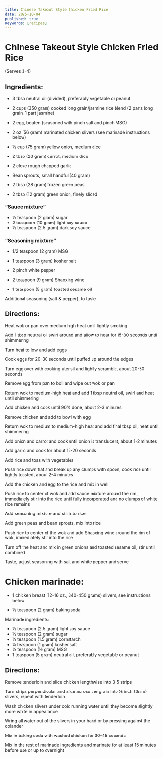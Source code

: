 ```yaml
---
title: Chinese Takeout Style Chicken Fried Rice
date: 2025-10-04
published: true
keywords: [recipes]
---
```




# Chinese Takeout Style Chicken Fried Rice
(Serves 3-4)

## Ingredients:
* 3 tbsp neutral oil (divided), preferably vegetable or peanut

* 2 cups (350 gram) cooked long grain/jasmine rice blend (2 parts long grain, 1 part jasmine)
* 2 egg, beaten (seasoned with pinch salt and pinch MSG)
* 2 oz (56 gram) marinated chicken slivers (see marinade instructions below)

* ½ cup (75 gram) yellow onion, medium dice 
* 2 tbsp (28 gram) carrot, medium dice
* 2 clove rough chopped garlic
* Bean sprouts, small handful (40 gram)
* 2 tbsp (28 gram) frozen green peas
* 2 tbsp (12 gram) green onion, finely sliced

### “Sauce mixture”
* ½ teaspoon (2 gram) sugar 
* 2 teaspoon (10 gram) light soy sauce
* ½ teaspoon (2.5 gram) dark soy sauce

### “Seasoning mixture”
* 1/2 teaspoon (2 gram) MSG
* 1 teaspoon (3 gram) kosher salt
* 2 pinch white pepper

* 2 teaspoon (9 gram) Shaoxing wine
* 1 teaspoon (5 gram) toasted sesame oil

Additional seasoning (salt & pepper), to taste

## Directions:

Heat wok or pan over medium high heat until lightly smoking

Add 1 tbsp neutral oil swirl around and allow to heat for 15-30 seconds until shimmering

Turn heat to low and add eggs

Cook eggs for 20-30 seconds until puffed up around the edges

Turn egg over with cooking utensil and lightly scramble, about 20-30 seconds 

Remove egg from pan to boil and wipe out wok or pan

Return wok to medium-high heat and add 1 tbsp neutral oil, swirl and heat until shimmering

Add chicken and cook until 90% done, about 2-3 minutes

Remove chicken and add to bowl with egg

Return wok to medium to medium-high heat and add final tbsp oil, heat until shimmering

Add onion and carrot and cook until onion is translucent, about 1-2 minutes

Add garlic and cook for about 15-20 seconds

Add rice and toss with vegetables

Push rice down flat and break up any clumps with spoon, cook rice until lightly toasted, about 2-4 minutes

Add the chicken and egg to the rice and mix in well

Push rice to center of wok and add sauce mixture around the rim, immediately stir into the rice until fully incorporated and no clumps of white rice remains

Add seasoning mixture and stir into rice 

Add green peas and bean sprouts, mix into rice

Push rice to center of the wok and add Shaoxing wine around the rim of wok, immediately stir into the rice

Turn off the heat and mix in green onions and toasted sesame oil, stir until combined

Taste, adjust seasoning with salt and white pepper and serve

# Chicken marinade:

* 1 chicken breast (12-16 oz., 340-450 grams) slivers, see instructions below

* ½ teaspoon (2 gram) baking soda

Marinade ingredients:
* ½ teaspoon (2.5 gram) light soy sauce 
* ½ teaspoon (2 gram) sugar
* ½ teaspoon (1.5 gram) cornstarch
* ¼ teaspoon (1 gram) kosher salt
* ⅛ teaspoon (½ gram) MSG
* 1 teaspoon (5 gram) neutral oil, preferably vegetable or peanut

## Directions:
Remove tenderloin and slice chicken lengthwise into 3-5 strips

Turn strips perpendicular and slice across the grain into ⅛ inch (3mm) slivers, repeat with tenderloin

Wash chicken slivers under cold running water until they become slightly more white in appearance

Wring all water out of the slivers in your hand or by pressing against the colander

Mix in baking soda with washed chicken for 30-45 seconds

Mix in the rest of marinade ingredients and marinate for at least 15 minutes before use or up to overnight


